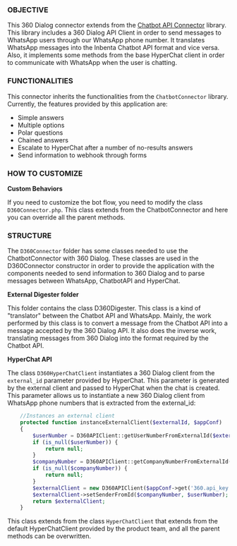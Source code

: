### OBJECTIVE

This 360 Dialog connector extends from the [Chatbot API Connector](https://github.com/inbenta-integrations/chatbot_api_connector) library. This library includes a 360 Dialog API Client in order to send messages to WhatsApp users through our WhatsApp phone number. It translates WhatsApp messages into the Inbenta Chatbot API format and vice versa. Also, it implements some methods from the base HyperChat client in order to communicate with WhatsApp when the user is chatting.

### FUNCTIONALITIES
This connector inherits the functionalities from the `ChatbotConnector` library. Currently, the features provided by this application are:

* Simple answers
* Multiple options
* Polar questions
* Chained answers
* Escalate to HyperChat after a number of no-results answers
* Send information to webhook through forms

### HOW TO CUSTOMIZE

**Custom Behaviors**

If you need to customize the bot flow, you need to modify the class `D360Connector.php`. This class extends from the ChatbotConnector and here you can override all the parent methods.


### STRUCTURE

The `D360Connector` folder has some classes needed to use the ChatbotConnector with 360 Dialog. These classes are used in the D360Connector constructor in order to provide the application with the components needed to send information to 360 Dialog and to parse messages between WhatsApp, ChatbotAPI and HyperChat.


**External Digester folder**

This folder contains the class D360Digester. This class is a kind of "translator" between the Chatbot API and WhatsApp. Mainly, the work performed by this class is to convert a message from the Chatbot API into a message accepted by the 360 Dialog API. It also does the inverse work, translating messages from 360 Dialog into the format required by the Chatbot API.


**HyperChat API**

The class `D360HyperChatClient` instantiates a 360 Dialog client from the `external_id` parameter provided by HyperChat. This parameter is generated by the external client and passed to HyperChat when the chat is created. This parameter allows us to instantiate a new 360 Dialog client from WhatsApp phone numbers that is extracted from the external_id:
```php
    //Instances an external client
    protected function instanceExternalClient($externalId, $appConf)
    {
        $userNumber = D360APIClient::getUserNumberFromExternalId($externalId);
        if (is_null($userNumber)) {
            return null;
        }
        $companyNumber = D360APIClient::getCompanyNumberFromExternalId($externalId);
        if (is_null($companyNumber)) {
            return null;
        }
        $externalClient = new D360APIClient($appConf->get('360.api_key'));
        $externalClient->setSenderFromId($companyNumber, $userNumber);
        return $externalClient;
    }
```

This class extends from the class `HyperChatClient` that extends from the default HyperChatClient provided by the product team, and all the parent methods can be overwritten.

